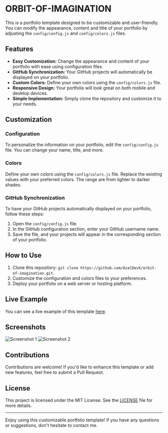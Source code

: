 # ORBIT-OF-IMAGINATION

This is a portfolio template designed to be customizable and user-friendly. You can modify the appearance, content and title of your portfolio by adjusting the `config/config.js` and `config/colors.js` files.

## Features

- **Easy Customization:** Change the appearance and content of your portfolio with ease using configuration files.
- **GitHub Synchronization:** Your GitHub projects will automatically be displayed on your portfolio.
- **Custom Colors:** Define your own colors using the `config/colors.js` file.
- **Responsive Design:** Your portfolio will look great on both mobile and desktop devices.
- **Simple Implementation:** Simply clone the repository and customize it to your needs.

## Customization

### Configuration

To personalize the information on your portfolio, edit the `config/config.js` file. You can change your name, title, and more.

### Colors

Define your own colors using the `config/colors.js` file. Replace the existing values with your preferred colors. The range are from lighter to darker shades.

### GitHub Synchronization

To have your GitHub projects automatically displayed on your portfolio, follow these steps:

1. Open the `config/config.js` file.
2. In the GitHub configuration section, enter your GitHub username name.
3. Save the file, and your projects will appear in the corresponding section of your portfolio.

## How to Use

1. Clone this repository: `git clone https://github.com/AzalDevX/orbit-of-imagination.git`.
2. Customize the configuration and colors files to your preferences.
3. Deploy your portfolio on a web server or hosting platform.

## Live Example

You can see a live example of this template [here](https://azaldev.com).

## Screenshots

![Screenshot 1](https://media.discordapp.net/attachments/1168626585562259577/1170813270605697085/image.png?ex=655a67d4&is=6547f2d4&hm=34466cdffde14cc1de5c92ed21f03e3ae24721dd22795e0cd3fc2bfdf4457c68&=&width=960&height=459)
![Screenshot 2](https://media.discordapp.net/attachments/1168626585562259577/1170813323130978354/image.png?ex=655a67e0&is=6547f2e0&hm=ee2b0e95ccad6e0d0b6f77488216c25a5e88eedfb6648a2f5342de0937565f63&=&width=960&height=460)

## Contributions

Contributions are welcome! If you'd like to enhance this template or add new features, feel free to submit a Pull Request.

## License

This project is licensed under the MIT License. See the [LICENSE](LICENSE) file for more details.

---

Enjoy using this customizable portfolio template! If you have any questions or suggestions, don't hesitate to contact me.
